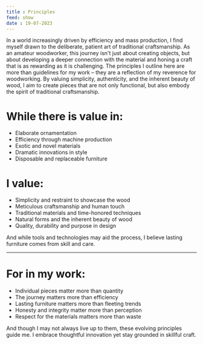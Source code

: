 ```yaml
---
title : Principles
feed: show
date : 19-07-2023
---
```


In a world increasingly driven by efficiency and mass production, I find myself drawn to the deliberate, patient art of traditional craftsmanship. As an amateur woodworker, this journey isn't just about creating objects, but about developing a deeper connection with the material and honing a craft that is as rewarding as it is challenging. The principles I outline here are more than guidelines for my work – they are a reflection of my reverence for woodworking. By valuing simplicity, authenticity, and the inherent beauty of wood, I aim to create pieces that are not only functional, but also embody the spirit of traditional craftsmanship.

# While there is value in:

- Elaborate ornamentation
- Efficiency through machine production
- Exotic and novel materials
- Dramatic innovations in style
- Disposable and replaceable furniture

# I value:

- Simplicity and restraint to showcase the wood
- Meticulous craftsmanship and human touch
- Traditional materials and time-honored techniques
- Natural forms and the inherent beauty of wood
- Quality, durability and purpose in design

And while tools and technologies may aid the process, I believe lasting furniture comes from skill and care.

---

# For in my work:

- Individual pieces matter more than quantity
- The journey matters more than efficiency
- Lasting furniture matters more than fleeting trends
- Honesty and integrity matter more than perception
- Respect for the materials matters more than waste

And though I may not always live up to them, these evolving principles guide me. I embrace thoughtful innovation yet stay grounded in skillful craft.